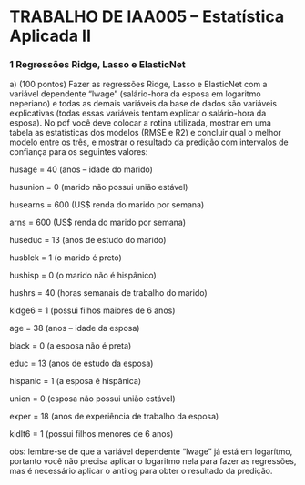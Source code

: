 # TRABALHO DE IAA005 – Estatística Aplicada II

### 1 Regressões Ridge, Lasso e ElasticNet

a) (100 pontos) Fazer as regressões Ridge, Lasso e ElasticNet com a variável dependente “lwage” (salário-hora da esposa em logaritmo neperiano) e todas as demais variáveis da base de dados são variáveis explicativas (todas essas variáveis tentam explicar o salário-hora da esposa). No pdf você deve colocar a rotina utilizada, mostrar em uma tabela as estatísticas dos modelos (RMSE e R2) e concluir qual o melhor modelo entre os três, e mostrar o resultado da predição com intervalos de confiança para os seguintes valores:

husage = 40 (anos – idade do marido)

husunion = 0 (marido não possui união estável)

husearns = 600 (US$ renda do marido por semana)

arns = 600 (US$ renda do marido por semana)

huseduc = 13 (anos de estudo do marido)

husblck = 1 (o marido é preto)

hushisp = 0 (o marido não é hispânico)

hushrs = 40 (horas semanais de trabalho do marido)

kidge6 = 1 (possui filhos maiores de 6 anos)

age = 38 (anos – idade da esposa)

black = 0 (a esposa não é preta)

educ = 13 (anos de estudo da esposa)

hispanic = 1 (a esposa é hispânica)

union = 0 (esposa não possui união estável)

exper = 18 (anos de experiência de trabalho da esposa)

kidlt6 = 1 (possui filhos menores de 6 anos)


obs: lembre-se de que a variável dependente “lwage” já está em logarítmo, portanto você não precisa aplicar o logaritmo nela para fazer as regressões, mas é necessário aplicar o antilog para obter o resultado da predição.
